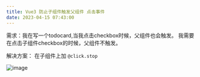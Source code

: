 ```yaml
---
title: Vue3 防止子组件触发父组件 点击事件 
date: 2023-04-15 07:43:00
---
```



需求：我在写一个todocard,当我点击checkbox时候，父组件也会触发。
我需要在点击子组件checkbox的时候，父组件不触发。

解决方案：
在子组件上加 `@click.stop`

![image](https://img2023.cnblogs.com/blog/2146100/202304/2146100-20230415074240195-1270092625.png)
